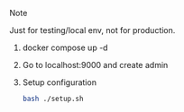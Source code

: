 >[!NOTE]
>Just for testing/local env, not for production.

1. docker compose up -d
2. Go to localhost:9000 and create admin
3. Setup configuration

   ```bash
   bash ./setup.sh
   ```
